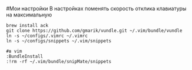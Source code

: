 #Мои настройки
В настройках поменять скорость отклика клавиатуры на максимальную
```
brew install ack
git clone https://github.com/gmarik/vundle.git ~/.vim/bundle/vundle
ln -s ~/configs/.vimrc ~/.vimrc
ln -s ~/configs/snippets ~/.vim/snippets

#в vim
:BundleInstall
:!rm -rf ~/.vim/bundle/snipMate/snippets
```
